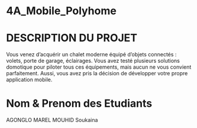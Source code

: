 # 4A_Mobile_Polyhome

# DESCRIPTION DU PROJET
Vous venez d’acquérir un chalet moderne équipé d’objets connectés : volets, porte de garage,
éclairages. Vous avez testé plusieurs solutions domotique pour piloter tous ces équipements,
mais aucun ne vous convient parfaitement. Aussi, vous avez pris la décision de développer
votre propre application mobile.

# Nom & Prenom des Etudiants

AGONGLO MAREL
MOUHID Soukaina